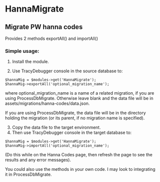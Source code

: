 # HannaMigrate
## Migrate PW hanna codes

Provides 2 methods exportAll() and importAll()

### Simple usage:

1. Install the module. 

2. Use TracyDebugger console in the source database to: 
````
$hannaMig = $modules->get('HannaMigrate');
$hannaMig->exportAll('optional_migration_name');
````  
   where optional_migration_name is a name of a related migration, 
   if you are using ProcessDbMigrate. 
   Otherwise leave blank and the data file will be in assets/migrations/hanna-codes/data.json.

If you are using ProcessDbMigrate, the data file will be in the directory holding the migration (or its parent, if no migration name is specified).

3. Copy the data file to the target environment.
4. Then use TracyDebugger console in the target database to:
````
$hannaMig = $modules->get('HannaMigrate');
$hannaMig->importAll('optional_migration_name');
````
   (Do this while on the Hanna Codes page, then refresh the page to see the results and any error messages).

You could also use the methods in your own code. I may look to integrating it in ProcessDbMigrate.
